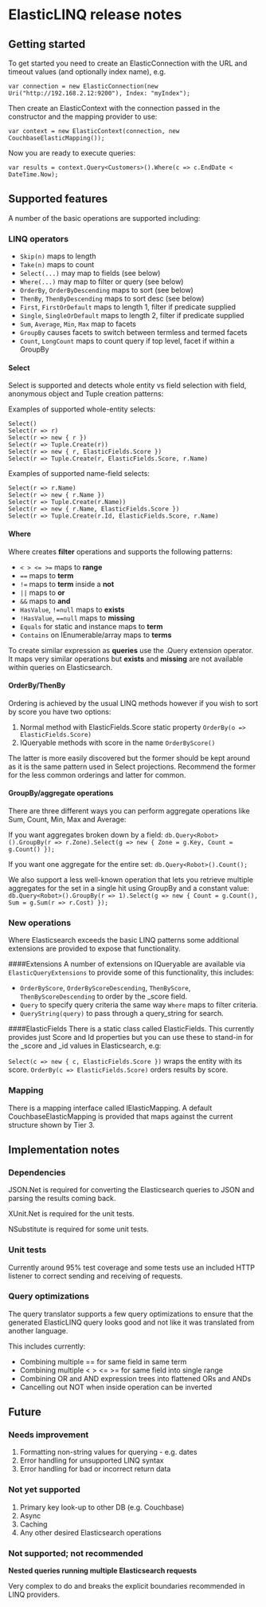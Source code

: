 # ElasticLINQ release notes

## Getting started
To get started you need to create an ElasticConnection with the URL and timeout values (and optionally index name), e.g.

	var connection = new ElasticConnection(new Uri("http://192.168.2.12:9200"), Index: "myIndex");

Then create an ElasticContext with the connection passed in the constructor and the mapping provider to use:

	var context = new ElasticContext(connection, new CouchbaseElasticMapping());

Now you are ready to execute queries:

	var results = context.Query<Customers>().Where(c => c.EndDate < DateTime.Now);

## Supported features
A number of the basic operations are supported including:

### LINQ operators

* ``Skip(n)`` maps to length
* ``Take(n)`` maps to count
* ``Select(...)`` may map to fields (see below)
* ``Where(...)`` may map to filter or query (see below)
* ``OrderBy``, ``OrderByDescending`` maps to sort (see below)
* ``ThenBy``, ``ThenByDescending`` maps to sort desc (see below)
* ``First``, ``FirstOrDefault`` maps to length 1, filter if predicate supplied
* ``Single``, ``SingleOrDefault`` maps to length 2, filter if predicate supplied
* ``Sum``, ``Average``, ``Min``, ``Max`` map to facets
* ``GroupBy`` causes facets to switch between termless and termed facets
* ``Count``, ``LongCount`` maps to count query if top level, facet if within a GroupBy

#### Select
Select is supported and detects whole entity vs field selection with field, anonymous object and Tuple creation patterns:

Examples of supported whole-entity selects:

    Select()
    Select(r => r)
	Select(r => new { r })
	Select(r => Tuple.Create(r))
    Select(r => new { r, ElasticFields.Score })
    Select(r => Tuple.Create(r, ElasticFields.Score, r.Name)

Examples of supported name-field selects:

    Select(r => r.Name)
	Select(r => new { r.Name })
	Select(r => Tuple.Create(r.Name))
    Select(r => new { r.Name, ElasticFields.Score })
    Select(r => Tuple.Create(r.Id, ElasticFields.Score, r.Name)

#### Where
Where creates **filter** operations and supports the following patterns:

* `< > <= >=` maps to **range**
* `==` maps to **term** 
* `!=` maps to **term** inside a **not**
* `||` maps to **or**
* `&&` maps to **and**
* `HasValue`, ``!=null`` maps to **exists**
* `!HasValue`, ``==null`` maps to **missing**
* ``Equals`` for static and instance maps to **term**
* ``Contains`` on IEnumerable/array maps to **terms**

To create similar expression as **queries** use the .Query extension operator. It maps very similar operations but **exists** and **missing** are not available within queries on Elasticsearch.

#### OrderBy/ThenBy
Ordering is achieved by the usual LINQ methods however if you wish to sort by score you have two options:

1. Normal method with ElasticFields.Score static property ``OrderBy(o => ElasticFields.Score)``
2. IQueryable methods with score in the name ``OrderByScore()``

The latter is more easily discovered but the former should be kept around as it is the same pattern used in Select projections. Recommend the former for the less common orderings and latter for common.

#### GroupBy/aggregate operations
There are three different ways you can perform aggregate operations like Sum, Count, Min, Max and Average:

If you want aggregates broken down by a field:
``db.Query<Robot>().GroupBy(r => r.Zone).Select(g => new { Zone = g.Key, Count = g.Count() });``

If you want one aggregate for the entire set:
``db.Query<Robot>().Count();``

We also support a less well-known operation that lets you retrieve multiple aggregates for the set in a single hit using GroupBy and a constant value:
``db.Query<Robot>().GroupBy(r => 1).Select(g => new { Count = g.Count(), Sum = g.Sum(r => r.Cost) });``

### New operations
Where Elasticsearch exceeds the basic LINQ patterns some additional extensions are provided to expose that functionality.

####Extensions
A number of extensions on IQueryable are available via ``ElasticQueryExtensions`` to provide some of this functionality, this includes:

* ``OrderByScore``, ``OrderByScoreDescending``, ``ThenByScore``, ``ThenByScoreDescending`` to order by the _score field.
* ``Query`` to specify query criteria the same way ``Where`` maps to filter criteria.
* ``QueryString(query)`` to pass through a query_string for search.

####ElasticFields
There is a static class called ElasticFields. This currently provides just Score and Id properties but you can use these to stand-in for the _score and _id values in Elasticsearch, e.g:

``Select(c => new { c, ElasticFields.Score })`` wraps the entity with its score.
``OrderBy(c => ElasticFields.Score)`` orders results by score.

### Mapping
There is a mapping interface called IElasticMapping. A default CouchbaseElasticMapping is provided that maps against the current structure shown by Tier 3.

## Implementation notes

### Dependencies
JSON.Net is required for converting the Elasticsearch queries to JSON and parsing the results coming back.

XUnit.Net is required for the unit tests.

NSubstitute is required for some unit tests.

### Unit tests
Currently around 95% test coverage and some tests use an included HTTP listener to correct sending and receiving of requests.

### Query optimizations
The query translator supports a few query optimizations to ensure that the generated ElasticLINQ query looks good and not like it was translated from another language. 

This includes currently:

* Combining multiple == for same field in same term
* Combining multiple < > <= >= for same field into single range
* Combining OR and AND expression trees into flattened ORs and ANDs
* Cancelling out NOT when inside operation can be inverted

## Future

### Needs improvement
1. Formatting non-string values for querying - e.g. dates
2. Error handling for unsupported LINQ syntax
3. Error handling for bad or incorrect return data

### Not yet supported
1. Primary key look-up to other DB (e.g. Couchbase)
2. Async<T>
3. Caching
4. Any other desired Elasticsearch operations

### Not supported; not recommended

**Nested queries running multiple Elasticsearch requests**

Very complex to do and breaks the explicit boundaries recommended in LINQ providers.
